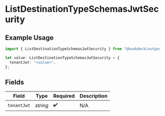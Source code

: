 # ListDestinationTypeSchemasJwtSecurity

## Example Usage

```typescript
import { ListDestinationTypeSchemasJwtSecurity } from "@hookdeck/outpost-sdk/models/operations";

let value: ListDestinationTypeSchemasJwtSecurity = {
  tenantJwt: "<value>",
};
```

## Fields

| Field              | Type               | Required           | Description        |
| ------------------ | ------------------ | ------------------ | ------------------ |
| `tenantJwt`        | *string*           | :heavy_check_mark: | N/A                |
